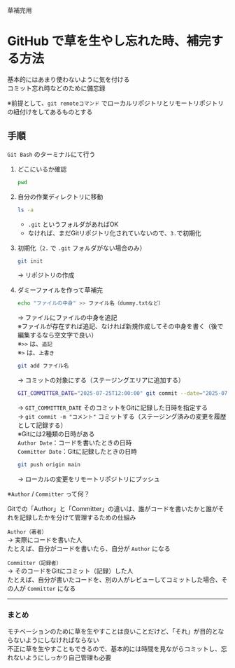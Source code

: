 草補完用

# GitHub で草を生やし忘れた時、補完する方法

基本的にはあまり使わないように気を付ける  
コミット忘れ時などのために備忘録  

※前提として、`git remoteコマンド` でローカルリポジトリとリモートリポジトリの紐付けをしてあるものとする

## 手順

`Git Bash` のターミナルにて行う  

1. どこにいるか確認  
    ```bash
    pwd
    ```

2. 自分の作業ディレクトリに移動  
    ```bash
    ls -a
    ```
    - `.git` というフォルダがあればOK  
    - なければ、まだGitリポジトリ化されていないので、`3.`で初期化  

3. 初期化（`2.`  で `.git` フォルダがない場合のみ）  
    ```bash
    git init
    ```
    → リポジトリの作成

4. ダミーファイルを作って草補完  
    ```bash
    echo "ファイルの中身" >> ファイル名（dummy.txtなど）
    ```
    → ファイルにファイルの中身を追記  
    ※ファイルが存在すれば追記、なければ新規作成してその中身を書く（後で編集するなら空文字で良い）  
    ※`>>` は、`追記`  
    ※`>` は、`上書き`  
    ```bash
    git add ファイル名
    ```
    → コミットの対象にする（ステージングエリアに追加する）  
    ```bash
    GIT_COMMITTER_DATE="2025-07-25T12:00:00" git commit --date="2025-07-25T12:00:00" -m "コメント"
    ```
    → `GIT_COMMITTER_DATE` そのコミットをGitに記録した日時を指定する  
    → `git commit -m "コメント"` コミットする（ステージング済みの変更を履歴として記録する）  
    ※Gitには2種類の日時がある  
    `Author Date`：コードを書いたときの日時  
    `Committer Date`：Gitに記録したときの日時    
    ```bash
    git push origin main
    ```
    → ローカルの変更をリモートリポジトリにプッシュ


※`Author` / `Committer` って何？  
    
Gitでの「Author」と「Committer」の違いは、誰がコードを書いたかと誰がそれを記録したかを分けて管理するための仕組み  

`Author（著者）`  
→ 実際にコードを書いた人  
たとえば、自分がコードを書いたら、自分が `Author` になる  

`Committer（記録者）`  
→ そのコードをGitにコミット（記録）した人  
たとえば、自分が書いたコードを、別の人がレビューしてコミットした場合、その人が `Committer` になる  

---

### まとめ

モチベーションのために草を生やすことは良いことだけど、「それ」が目的とならないようにしなければならない  
不正に草を生やすこともできるので、基本的には時間を見ながらコミットし、忘れないようにしっかり自己管理も必要

